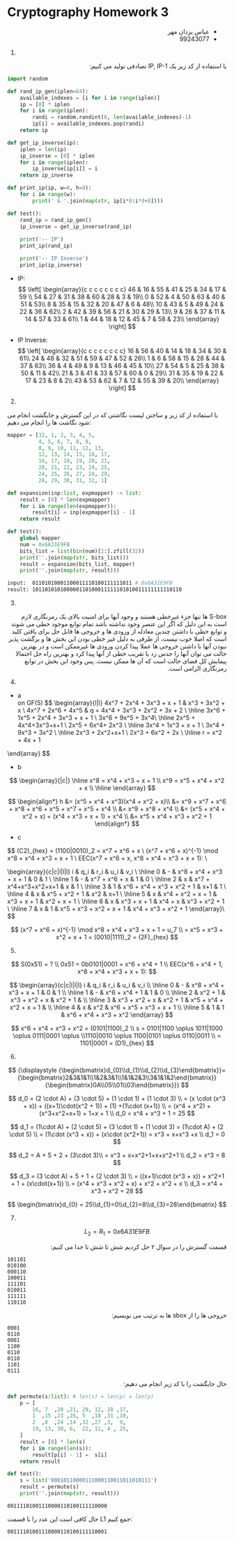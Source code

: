 # Cryptography Homework 3

<div dir="rtl">

- عباس یزدان مهر
- 99243077

</div>


1.

<div dir="rtl">
با استفاده از کد زیر یک IP, IP-1 تصادفی تولید می کنیم:
</div>

```python
import random

def rand_ip_gen(iplen=64):
    available_indexes = [i for i in range(iplen)]
    ip = [0] * iplen
    for i in range(iplen):
        randi = random.randint(0, len(available_indexes)-1)
        ip[i] = available_indexes.pop(randi)
    return ip

def get_ip_inverse(ip):
    iplen = len(ip)
    ip_inverse = [0] * iplen
    for i in range(iplen):
        ip_inverse[ip[i]] = i
    return ip_inverse

def print_ip(ip, w=8, h=8):
    for i in range(w):
        print(' & '.join(map(str, ip[i*8:i*8+8]))) 

def test():
    rand_ip = rand_ip_gen()
    ip_inverse = get_ip_inverse(rand_ip)
    
    print('-- IP')
    print_ip(rand_ip)

    print('-- IP Inverse')
    print_ip(ip_inverse)
```

- IP:
$$
\left[
\begin{array}{c c c c c c c c}
46 & 16 & 55 & 41 & 25 & 34 & 17 & 59 \\
54 & 27 & 31 & 38 & 60 & 28 & 3 & 19\\
0 & 52 & 4 & 50 & 63 & 40 & 51 & 53\\
8 & 35 & 15 & 32 & 20 & 47 & 6 & 48\\
10 & 43 & 5 & 49 & 24 & 22 & 36 & 62\\
2 & 42 & 39 & 56 & 21 & 30 & 29 & 13\\
9 & 26 & 37 & 11 & 14 & 57 & 33 & 61\\
1 & 44 & 18 & 12 & 45 & 7 & 58 & 23\\
\end{array}
\right]
$$

- IP Inverse:
$$
\left[
\begin{array}{c c c c c c c c}
16 & 56 & 40 & 14 & 18 & 34 & 30 & 61\\
24 & 48 & 32 & 51 & 59 & 47 & 52 & 26\\
1 & 6 & 58 & 15 & 28 & 44 & 37 & 63\\
36 & 4 & 49 & 9 & 13 & 46 & 45 & 10\\
27 & 54 & 5 & 25 & 38 & 50 & 11 & 42\\
21 & 3 & 41 & 33 & 57 & 60 & 0 & 29\\
31 & 35 & 19 & 22 & 17 & 23 & 8 & 2\\
43 & 53 & 62 & 7 & 12 & 55 & 39 & 20\\
\end{array}
\right]
$$

2.

با استفاده از کد زیر و ساختن لیست نگاشتی که در این 
گسترش و جایگشت انجام می شود نگاشت ها را انجام می دهیم:

```python
mapper = [32, 1, 2, 3, 4, 5, 
          4, 5, 6, 7, 8, 9, 
          8, 9, 10, 11, 12, 13, 
          12, 13, 14, 15, 16, 17, 
          16, 17, 18, 19, 20, 21, 
          20, 21, 22, 23, 24, 25, 
          24, 25, 26, 27, 28, 29, 
          28, 29, 30, 31, 32, 1]

def expansion(inp:list, expmapper) -> list:
    result = [0] * len(expmapper)
    for i in range(len(expmapper)):
        result[i] = inp[expmapper[i] - 1]
    return result

def test():
    global mapper
    num = 0x6A31E9FB
    bits_list = list(bin(num)[2:].zfill(32))
    print(''.join(map(str, bits_list)))
    result = expansion(bits_list, mapper)
    print(''.join(map(str, result)))
```

```bash
input:  01101010001100011110100111111011 # 0x6A31E9FB
result: 101101010100000110100011111101010011111111110110
```

3.

<div dir="rtl">
S-box ها تنها جزء غیرخطی هستند و وجود آنها برای امنیت بالای یک رمزنگاری
لازم است به این دلیل که اگر این عنصر وجود نداشته باشد تمام توابع موجود
خطی می شوند و توابع خطی با داشتن چندین معادله از ورودی ها و خروجی ها قابل
حل برای یافتن کلید است که اصلا خوب نیست، از طرفی به دلیل غیر خطی بودن این
بخش ها و برگشت پذیر نبودن آنها با داشتن خروجی ها عملا پیدا کردن ورودی ها غیرممکن 
است و در بهترین حالت می توان آنها را حدس زد یا تقریب خطی از آنها پیدا کرد و بهترین راه حل 
احتمالا پیمایش کل فضای حالت است که آن ها ممکن نیست. پس وجود این بخش در توابع رمزنگاری الزامی است.
</div>

4.

- a \
on GF(5)
$$
\begin{array}{l|l}
    4x^7 + 2x^4 + 3x^3 + x + 1
    & x^3 + 3x^2 + x \\
    4x^7 + 2x^6 + 4x^5 
    & q = 4x^4 + 3x^3 + 2x^2 + 3x + 2 \\
    \hline
    3x^6 + 1x^5 + 2x^4 + 3x^3 + x + 1 \\
    3x^6 + 9x^5 + 3x^4\\
    \hline
    2x^5 + 4x^4+3x^3+x+1 \\
    2x^5 + 6x^4+ 2x^3 \\
    \hline
    3x^4 + 1x^3 + x + 1 \\
    3x^4 + 9x^3 + 3x^2 \\
    \hline
    2x^3 + 2x^2+x+1 \\
    2x^3 + 6x^2 + 2x \\
    \hline
    r = x^2 + 4x + 1

\end{array}
$$

- b

$$
\begin{array}{|c|}
    \hline
    x^8 = x^4 + x^3 + x + 1 \\
    x^9 = x^5 + x^4 + x^2 + x \\ 
    \hline
\end{array}
$$

$$
\begin{align*}
h &= (x^5 + x^4 + x^3)(x^4 + x^2 + x)\\
  &= x^9 + x^7 + x^6 + x^8 + x^6 + x^5 + x^7 + x^5 + x^4 \\
  &= x^9 + x^8 + x^4 \\
  &= (x^5 + x^4 + x^2 + x) + (x^4 + x^3 + x + 1) + x^4 \\
  &= x^5 + x^4 + x^3 + x^2 + 1
\end{align*}
$$

- c

$$
(C2)_{hex} = (1100|0010)_2 = x^7 + x^6 + x \\
(x^7 + x^6 + x)^{-1} \mod x^8 + x^4 + x^3 + x + 1 \\
EEC(x^7 + x^6 + x, x^8 + x^4 + x^3 + x + 1): \\

\begin{array}{c|c|l|l|l}
    i & q_i & r_i & u_i & v_i \\
    \hline
    0 & - & x^8 + x^4 + x^3 + x + 1 & 0 & 1 \\
    \hline
    1 & - & x^7 + x^6 + x & 1 & 0 \\
    \hline
    2 & x & x^7 + x^4+x^3+x^2+x+1 & x & 1 \\
    \hline
    3 & 1 & x^6 + x^4 + x^3 + x^2 + 1 & x+1 & 1 \\
    \hline
    4 & x & x^5 + x^2 + 1 & x^2 & x+1 \\
    \hline
    5 & x & x^4 + x^2 + x + 1 & x^3 + x + 1 & x^2 + x + 1 \\
    \hline
    6 & x & x^3 + x + 1 & x^4 + x  & x^3 + x^2 + 1  \\
    \hline
    7 & x & 1 & x^5 + x^3 + x^2 + x + 1 & x^4 + x^3 + x^2 + 1
\end{array}\\
$$

$$
(x^7 + x^6 + x)^{-1} \mod x^8 + x^4 + x^3 + x + 1 = u_7 \\
= x^5 + x^3 + x^2 + x + 1 = (0010|1111)_2 = (2F)_{hex}
$$

5.

$$
S(0x51) = ? \\
0x51 = 0b0101|0001 = x^6 + x^4 + 1 \\
EEC(x^6 + x^4 + 1, x^8 + x^4 + x^3 + x + 1):
$$

$$
\begin{array}{c|c|l|l|l}
    i & q_i & r_i & u_i & v_i \\
    \hline
    0 & - & x^8 + x^4 + x^3 + x + 1 & 0 & 1 \\
    \hline
    1 & - & x^6 + x^4 + 1 & 1 & 0 \\
    \hline
    2 & x^2 + 1 & x^3 + x^2 + x & x^2 + 1 & \\
    \hline
    3 & x^3 + x^2 + x & x^2 + 1 & x^5 + x^4 + x^2 + x + 1 & \\
    \hline
    4 & x & x^2 & x^6 + x^5 + x^3 + x + 1 \\
    \hline
    5 & 1 & 1 & x^6 + x^4 + x^3 + x^2
\end{array}
$$

$$
x^6 + x^4 + x^3 + x^2 = (0101|1100)_2 \\
s = 0101|1100 \oplus 1011|1000 \oplus 0111|0001 \oplus \\1110|0010 \oplus 1100|0101 \oplus 0110|0011 \\
= 1101|0001 = (D1)_{hex}
$$

6.

$$
{\displaystyle {\begin{bmatrix}d_{0}\\d_{1}\\d_{2}\\d_{3}\end{bmatrix}}={\begin{bmatrix}2&3&1&1\\1&2&3&1\\1&1&2&3\\3&1&1&2\end{bmatrix}}{\begin{bmatrix}0A\\05\\01\\03\end{bmatrix}}}
$$

$$
d_0 = (2 \cdot A) + (3 \cdot 5) + (1 \cdot 1) + (1 \cdot 3) \\
= (x \cdot (x^3 + x)) + ((x+1)\cdot(x^2 + 1)) + (1) +(1\cdot (x+1)) \\
= (x^4 + x^2) + (x^3+x^2+x+1) + 1+x + 1 \\
d_0 = x^4 + x^3 + 1 = 25
$$

$$
d_1 = (1\cdot A) + (2 \cdot 5) + (3 \cdot 1) + (1 \cdot 3) = (1\cdot A) + (2 \cdot 5) \\
= (1\cdot (x^3 + x)) + (x\cdot (x^2+1))
= x^3 + x+x^3 +x \\
d_1 = 0
$$

$$
d_2 = A + 5 + 2 + (3\cdot 3)\\
= x^3 + x+x^2+1+x+x^2+1 \\
d_2 = x^3 = 8
$$

$$
d_3 = (3 \cdot A) + 5 + 1 + (2 \cdot 3) \\
= ((x+1)\cdot (x^3 + x)) + x^2+1 + 1 + (x\cdot(x+1)) \\
= (x^4 + x^3 + x^2 + x) + x^2 + x^2 + x \\
d_3 = x^4 + x^3 + x^2 = 28
$$

$$
\begin{bmatrix}d_{0} = 25\\d_{1}=0\\d_{2}=8\\d_{3}=28\end{bmatrix}
$$


7.

$$
L_2 = R_1 = 0x6A31E9FB
$$

<div dir="rtl">
قسمت گسترش را در سوال ۲ حل کردیم شش تا شش تا جدا می کنیم: 
</div>

```
101101
010100
000110
100011
111101
010011
111111
110110
```

<div dir="rtl">
خروجی ها را از sbox ها به ترتیب می نویسیم:
</div>

```
0001
0110
0001
1100
0110
0110
1101
0111
```

<div dir="rtl">
حال جایگشت را با کد زیر انجام می دهیم:
</div>

```python
def permute(s:list): # len(s) = len(p) = len(p)
    p = [
        16, 7  ,20 ,21, 29, 12, 28 ,17,
        1  ,15 ,23 ,26, 5  ,18 ,31 ,10,
        2  ,8  ,24 ,14 ,32 ,27 ,3,  9,
        19, 13, 30, 6,  22, 11, 4 , 25,
    ]
    result = [0] * len(s)
    for i in range(len(s)):
        result[p[i] - 1] =  s[i]
    return result

def test():
    s = list('00010110000111000110011011010111')
    result = permute(s)
    print(''.join(map(str, result)))
```


```
00111101001110000110100111110000
```

حال کافی است این عدد را با قسمت L1 جمع کنیم:

```
00111101001110000110100111110001
```

